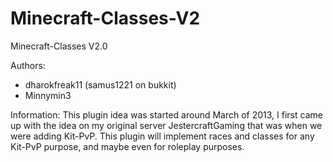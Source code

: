 Minecraft-Classes-V2
====================
Minecraft-Classes V2.0


Authors:
 - dharokfreak11 (samus1221 on bukkit)
 - Minnymin3

Information:
This plugin idea was started around March of 2013, I first came up with the idea on my original server JestercraftGaming that was when we were adding Kit-PvP. This plugin will implement races and classes for any Kit-PvP purpose, and maybe even for roleplay purposes.
